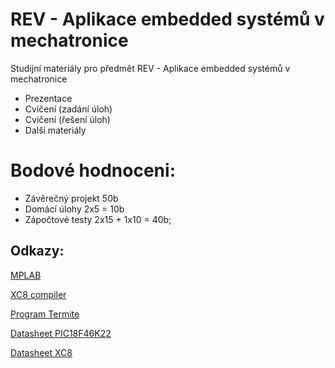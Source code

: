 # REV - Aplikace embedded systémů v mechatronice
Studijní materiály pro předmět REV - Aplikace embedded systémů v mechatronice

* Prezentace
* Cvičení (zadání úloh)
* Cvičení (řešení úloh)
* Další materiály

 # Bodové hodnoceni:
 * Závěrečný projekt  50b
 * Domácí úlohy 2x5 = 10b
 * Zápočtové testy 2x15 + 1x10 = 40b; 

## Odkazy:
[MPLAB](https://www.microchip.com/en-us/development-tools-tools-and-software/mplab-x-ide)

[XC8 compiler](https://www.microchip.com/en-us/development-tools-tools-and-software/mplab-xc-compilers#tabs)

[Program Termite](https://www.compuphase.com/software_termite.htm)

[Datasheet PIC18F46K22](http://ww1.microchip.com/downloads/en/DeviceDoc/40001412G.pdf)

[Datasheet XC8](http://ww1.microchip.com/downloads/en/devicedoc/50002053g.pdf)
